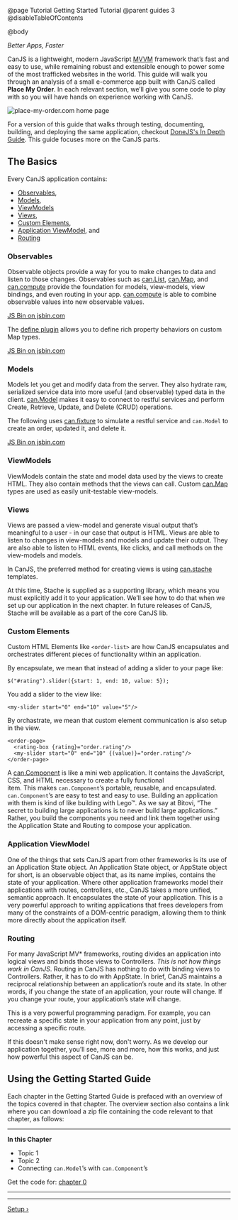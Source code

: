@page Tutorial Getting Started Tutorial
@parent guides 3
@disableTableOfContents

@body

<div class="getting-started">

*Better Apps, Faster*

CanJS is a lightweight, modern JavaScript <a href="https://en.wikipedia.org/wiki/Model_View_ViewModel" target="_blank">MVVM</a>
framework that’s fast and easy to use, while remaining robust and extensible
enough to power some of the most trafficked websites in the world. This guide 
will walk you through an analysis of a small e-commerce app built with CanJS called __Place My Order__. 
In each relevant section, we’ll give you some code to play with
so you will have hands on experience working with CanJS.

![place-my-order.com home page](../can/guides/images/application-design/Home.png)

For a version of this guide that walks through testing, documenting, building, and deploying the same
application, checkout [DoneJS's In Depth Guide](http://donejs.com/place-my-order.html).  This
guide focuses more on the CanJS parts. 

## The Basics

Every CanJS application contains:

- [Observables](#observables),
- [Models](#models),
- [ViewModels](#view-models)
- [Views](#views),
- [Custom Elements](#custom_elements),
- [Application ViewModel](#appviewmodel), and
- [Routing](#routing)

<a name="observables"></a>
### Observables
Observable objects provide a way for you to make changes to data and listen to
those changes. Observables such as [can.List](../docs/can.List.html), [can.Map](../docs/can.Map.html), and
[can.compute](../docs/can.compute.html) provide the
foundation for models, view-models, view bindings, and even routing in your app. [can.compute](../docs/can.compute.html)
is able to combine observable values into new observable values. 

<a class="jsbin-embed" href="http://justinbmeyer.jsbin.com/koqaxe/edit?js,console">JS Bin on jsbin.com</a>

The 
[define plugin](../docs/can.Map.prototype.define.html) allows you to define rich property behaviors on
custom Map types. 

<a class="jsbin-embed" href="http://justinbmeyer.jsbin.com/wuwifaf/edit?js,console">JS Bin on jsbin.com</a>

<a name="models"></a>
### Models
Models let you get and modify data from the server. They also hydrate 
raw, serialized service data into more useful (and observable) typed 
data in the client. [can.Model](../docs/can.Model.html) makes it easy to connect to restful services
and perform Create, Retrieve, Update, and Delete (CRUD) operations.

The following uses [can.fixture](../docs/can.fixture.html) to simulate a restful service and `can.Model`
to create an order, updated it, and delete it.

<a class="jsbin-embed" href="http://justinbmeyer.jsbin.com/codubev/edit?js,console">JS Bin on jsbin.com</a>

<a name="view-models"></a>
### ViewModels

ViewModels contain the state and model data used by the views to create HTML.  They also
contain methods that the views can call. Custom [can.Map](../docs/can.Map.html) types
are used as easily unit-testable view-models.  

<a name="views"></a>
### Views 

Views are passed a view-model and generate visual output that’s meaningful to a user - in our case that
output is HTML.  Views are able to listen to changes in view-models and models and update their
output. They are also able to listen to HTML events, like clicks, and call methods on the view-models
and models.

In CanJS, the preferred method for creating views is using [can.stache](../docs/can.stache.html) 
templates.

At this time, Stache is supplied as a supporting
library, which means you must explicitly add it to your application. We’ll see
how to do that when we set up our application in the next chapter. In future
releases of CanJS, Stache will be available as a part of the core CanJS lib.

<a name="custom_elements"></a>
### Custom Elements

Custom HTML Elements like `<order-list>` are how CanJS encapsulates and orchestrates different pieces of 
functionality within an application.  

By encapsulate, we mean that instead of adding a slider
to your page like:

```
$("#rating").slider({start: 1, end: 10, value: 5});
```

You add a slider to the view like:

```
<my-slider start="0" end="10" value="5"/>
```

By orchastrate, we mean that custom element communication is also setup in the 
view.

```
<order-page>
  <rating-box {rating}="order.rating"/>
  <my-slider start="0" end="10" {(value)}="order.rating"/>
</order-page>
```



A [can.Component](../docs/can.Component.html) is like a mini web application.
It contains the JavaScript, CSS, and HTML necessary to create a fully functional  
item. This makes `can.Component`’s portable, reusable, and
encapsulated. `can.Component`’s are easy to test and easy to use. Building an
application with them is kind of like building with Lego&trade;. As we say
at Bitovi, “The secret to building large applications is to never build large
applications.” Rather, you build the components you need and link them
together using the Application State and Routing to compose your application.

<a name="appviewmodel"></a>
### Application ViewModel
One of the things that sets CanJS apart from other frameworks is its use
of an Application State object. An Application State object, or AppState object for short,
is an observable object that, as its name implies, contains the state of 
your application. Where other application frameworks model their applications 
with routes, controllers, etc., CanJS takes a more unified, semantic approach. 
It encapsulates the state of your application. This is a 
very powerful approach to writing applications that frees developers from
many of the constraints of a DOM-centric paradigm, allowing them to think more directly 
about the application itself.

<a name="routing"></a>
### Routing
For many JavaScript MV* frameworks, routing divides an application into
logical views and binds those views to Controllers. *This is not how things work in
CanJS*. Routing in CanJS has nothing to do with binding views to Controllers.
Rather, it has to do with AppState. In brief,
CanJS maintains a reciprocal relationship between an application’s route
and its state. In other words, if you change the state of an application,
your route will change. If you change your route, your application’s state
will change.

This is a very powerful programming paradigm. For example, you can recreate
a specific state in your application from any point, just by accessing a
specific route.

If this doesn't make sense right now, don't worry. As we develop our
application together, you’ll see, more and more, how this works, and just 
how powerful this aspect of CanJS can be.

## Using the Getting Started Guide
Each chapter in the Getting Started Guide is prefaced with an overview of the
topics covered in that chapter. The overview section also contains a link where
you can download a zip file containing the code relevant to that chapter, as follows:

- - -
**In this Chapter**
 - Topic 1
 - Topic 2
 - Connecting `can.Model`’s with `can.Component`’s

Get the code for: [chapter 0](/guides/examples/PlaceMyOrder/ch-0_canjs-getting-started.zip)

- - -

- - -

<span class="pull-right">[Setup &rsaquo;](Setup.html)</span>

</div>
<script src="http://static.jsbin.com/js/embed.min.js?3.35.5"></script>
